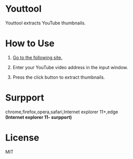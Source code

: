# Youttool 

Youttool extracts YouTube thumbnails.

# How to Use

1. <a href=https://youttool.firebaseapp.com/>Go to the following site.</a>

2. Enter your YouTube video address in the input window.

3. Press the click button to extract thumbnails.

# Surpport 

chrome,firefox,opera,safari,Internet explorer 11+,edge<br>
<b>(Internet explorer 11- surpport)</b>

# License

MIT



